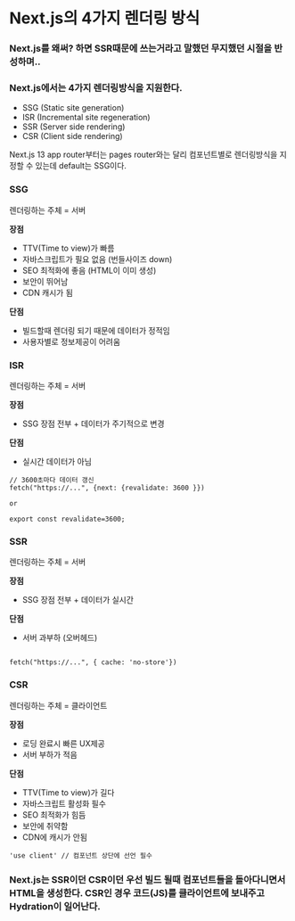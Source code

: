 # Next.js의 4가지 렌더링 방식

### Next.js를 왜써? 하면 SSR때문에 쓰는거라고 말했던 무지했던 시절을 반성하며..

### Next.js에서는 4가지 렌더링방식을 지원한다.

- SSG (Static site generation)
- ISR (Incremental site regeneration)
- SSR (Server side rendering)
- CSR (Client side rendering)

Next.js 13 app router부터는 pages router와는 달리 컴포넌트별로 렌더링방식을 지정할 수 있는데 default는 SSG이다.

### SSG

렌더링하는 주체 = 서버

**장점**

- TTV(Time to view)가 빠름
- 자바스크립트가 필요 없음 (번들사이즈 down)
- SEO 최적화에 좋음 (HTML이 이미 생성)
- 보안이 뛰어남
- CDN 캐시가 됨

**단점**

- 빌드할때 렌더링 되기 때문에 데이터가 정적임
- 사용자별로 정보제공이 어려움

### ISR

렌더링하는 주체 = 서버

**장점**

- SSG 장점 전부 + 데이터가 주기적으로 변경

**단점**

- 실시간 데이터가 아님

```
// 3600초마다 데이터 갱신
fetch("https://...", {next: {revalidate: 3600 }})

or

export const revalidate=3600;
```

### SSR

렌더링하는 주체 = 서버

**장점**

- SSG 장점 전부 + 데이터가 실시간

**단점**

- 서버 과부하 (오버헤드)

```

fetch("https://...", { cache: 'no-store'})

```

### CSR

렌더링하는 주체 = 클라이언트

**장점**

- 로딩 완료시 빠른 UX제공
- 서버 부하가 적음

**단점**

- TTV(Time to view)가 길다
- 자바스크립트 활성화 필수
- SEO 최적화가 힘듬
- 보안에 취약함
- CDN에 캐시가 안됨

```
'use client' // 컴포넌트 상단에 선언 필수
```

### Next.js는 SSR이던 CSR이던 우선 빌드 될때 컴포넌트들을 돌아다니면서 HTML을 생성한다. CSR인 경우 코드(JS)를 클라이언트에 보내주고 Hydration이 일어난다.
